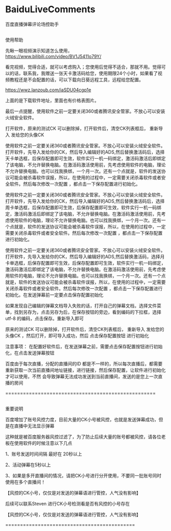 # BaiduLiveComments
百度直播弹幕评论场控助手

##
使用帮助



先瞅一眼视频演示知道怎么使用，https://www.bilibili.com/video/BV1J5411o79Y/

看完视频，觉得合适，就可以考虑购入；您使用后觉得不适合，那就不用。觉得可以的话，联系我，我赠送一张天卡激活码给您，使用期限24个小时，如果看了视频教程还是不会配置的话，可以下载向日葵远程工具，远程给您配置。

https://wwz.lanzoub.com/iaSDU04cgp1e

上面的是下载软件地址，里面也有价格表图片。

最后一点提醒，使用软件之前一定要关闭360或者腾讯安全管家。不放心可以安装火绒安全软件。

打开软件，原来的测试CK 可以删除掉，打开软件后，清空CK列表框后， 重新导入 发给您的头像CK 

使用软件之前一定要关闭360或者腾讯安全管家。不放心可以安装火绒安全软件。打开软件，先导入发给你的CK，然后导入编辑好的ADS,然后替换激活码后，选择天卡单选框，后保存配置即可生效，软件实行一机一码绑定，激活码激活后即绑定了该电脑，不允许替换电脑。在激活码激活使用前，先考虑使用软件的电脑，理论不允许替换电脑。也可以找我换绑，一个月一次。还有一个点就是，软件的发送协议可能会被杀毒软件误报，所以，在使用的过程中，一定需要关闭杀毒软件或者安全软件。然后每次修改一次配置 ，都点击一下保存配置进行初始化。

使用软件之前一定要关闭360或者腾讯安全管家。不放心可以安装火绒安全软件。打开软件，先导入发给你的CK，然后导入编辑好的ADS,然后替换激活码后，选择周卡单选框，后保存配置即可生效，后保存配置即可生效，软件实行一机一码绑定，激活码激活后即绑定了该电脑，不允许替换电脑。在激活码激活使用前，先考虑使用软件的电脑，理论不允许替换电脑。也可以找我换绑，一个月一次。还有一个点就是，软件的发送协议可能会被杀毒软件误报，所以，在使用的过程中，一定需要关闭杀毒软件或者安全软件。然后每次修改一次配置 ，都点击一下保存配置进行初始化。

使用软件之前一定要关闭360或者腾讯安全管家。不放心可以安装火绒安全软件。打开软件，先导入发给你的CK，然后导入编辑好的ADS,然后替换激活码，选择月卡单选框，后保存配置即可生效，后保存配置即可生效，软件实行一机一码绑定，激活码激活后即绑定了该电脑，不允许替换电脑。在激活码激活使用前，先考虑使用软件的电脑，理论不允许替换电脑。也可以找我换绑，一个月一次。还有一个点就是，软件的发送协议可能会被杀毒软件误报，所以，在使用的过程中，一定需要关闭杀毒软件或者安全软件。然后每次修改一次配置 ，都点击一下保存配置进行初始化。在发送弹幕前一定要点击保存配置初始化

如果发现自己编辑的弹幕文档导入失败的话，打开自己的弹幕文档，选择文件菜单，找到另存为，点击另存为后，在保存按钮的旁边，看到编码的下拉框，选择utf-8 的编码，点击保存。重新导入即可

原来的测试CK 可以删除掉，打开软件后，清空CK列表框后， 重新导入 发给您的头像CK ，然后打开，即可导入成功，然后 点击保存配置按钮 进行初始化
 

注意事项： 在配置好软件后，在发送弹幕之前，需要点击保存配置按钮进行初始化，在点击发送弹幕按钮

百度由于每次直播，分配的直播间的ID 都是不一样的，所以每次直播后，都需要重新获取一次当前直播间地址链接，进行链接，然后保存配置，让软件进行初始化才可以使用，不然 会导致弹幕无法成功发送到当前直播间，发送的是您上一次直播的房间

===================================================
##
重要说明

百度增加了账号风控力度，目前大量的CK小号被风控，也就是发送弹幕成功，但是在直播中无法显示弹幕

这种就是被百度服务器风控过滤了，为了防止后续大量的账号都被风控，请各位老板在使用软件的时候注意以下几点

1、账号发送时间间隔 最好在 20秒以上

2、活动弹幕在5秒以上

3、如果是多开直播间的情况，请把CK小号进行分开使用，不要同一批账号同时使用在多个直播间！

【风控的CK小号，仅仅是对发送的弹幕语进行管控，人气没有影响】

后续可以联系Steven 进行CK小号检测看是否有风控的小号存在

【风控的CK小号，仅仅是对发送的弹幕语进行管控，人气没有影响】

============================================
